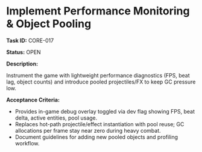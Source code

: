 # Implement Performance Monitoring & Object Pooling

**Task ID:** CORE-017

**Status:** OPEN

**Description:**

Instrument the game with lightweight performance diagnostics (FPS, beat lag, object counts) and introduce pooled projectiles/FX to keep GC pressure low.

**Acceptance Criteria:**

- Provides in-game debug overlay toggled via dev flag showing FPS, beat delta, active entities, pool usage.
- Replaces hot-path projectile/effect instantiation with pool reuse; GC allocations per frame stay near zero during heavy combat.
- Document guidelines for adding new pooled objects and profiling workflow.

